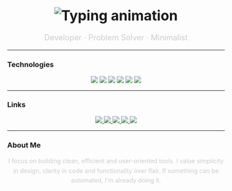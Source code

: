 <h1 align="center" style="font-weight: bold; font-size: 32px;">
  <img src="https://readme-typing-svg.demolab.com?font=Fira+Code&size=26&duration=2500&pause=800&color=FFFFFF&center=true&vCenter=true&width=600&lines=Welcome+to+my+GitHub;I'm+[Your+Name];Clean+%7C+Minimal+%7C+Functional" alt="Typing animation" />
</h1>

<p align="center" style="color: #ccc; font-size: 18px;">
  Developer · Problem Solver · Minimalist
</p>

---

### Technologies

<p align="center">
  <img src="https://img.shields.io/badge/Python-0d1117?style=for-the-badge&logo=python&logoColor=white" />
  <img src="https://img.shields.io/badge/JavaScript-0d1117?style=for-the-badge&logo=javascript&logoColor=white" />
  <img src="https://img.shields.io/badge/React-0d1117?style=for-the-badge&logo=react&logoColor=white" />
  <img src="https://img.shields.io/badge/Node.js-0d1117?style=for-the-badge&logo=node.js&logoColor=white" />
  <img src="https://img.shields.io/badge/Git-0d1117?style=for-the-badge&logo=git&logoColor=white" />
  <img src="https://img.shields.io/badge/Linux-0d1117?style=for-the-badge&logo=linux&logoColor=white" />
</p>

---

### Links

<p align="center">
  <a href="https://discord.com/users/your_discord_id" target="_blank">
    <img src="https://img.shields.io/badge/Discord-0d1117?style=for-the-badge&logo=discord&logoColor=white" />
  </a>
  <a href="https://steamcommunity.com/id/your_steam_id" target="_blank">
    <img src="https://img.shields.io/badge/Steam-0d1117?style=for-the-badge&logo=steam&logoColor=white" />
  </a>
  <a href="https://youtube.com/@your_channel" target="_blank">
    <img src="https://img.shields.io/badge/YouTube-0d1117?style=for-the-badge&logo=youtube&logoColor=white" />
  </a>
  <a href="https://tiktok.com/@your_username" target="_blank">
    <img src="https://img.shields.io/badge/TikTok-0d1117?style=for-the-badge&logo=tiktok&logoColor=white" />
  </a>
  <a href="https://bio.link/your_bio_page" target="_blank">
    <img src="https://img.shields.io/badge/BIO--PAGE-0d1117?style=for-the-badge&logo=minutemailer&logoColor=white" />
  </a>
</p>

---

### About Me

<p align="center" style="max-width: 700px; margin: auto; color: #ccc; line-height: 1.6;">
  I focus on building clean, efficient and user-oriented tools. I value simplicity in design, clarity in code and functionality over flair. If something can be automated, I'm already doing it.
</p>
